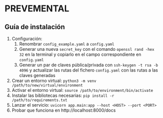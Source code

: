 # PREVEMENTAL

## Guía de instalación
1. Configuración:
   1. Renombrar `config_example.yaml` a `config.yaml`
   2. Generar una nueva `secret_key` con el comando `openssl rand -hex 32` en la terminal y copiarlo en el campo correspondiente en `config.yaml`
   3. Generar un par de claves pública/privada con `ssh-keygen -t rsa -b 4096` y actualizar las rutas del fichero `config.yaml` con las rutas a las claves generadas
2. Crear un entorno virtual: `python3 -m venv /path/to/new/virtual/environment`
3. Activar el entorno virtual: `source /path/to/environment/bin/activate`
4. Instalar las bibliotecas necesarias: `pip install -r /path/to/requirements.txt`
5. Lanzar el servicio: `uvicorn app.main:app --host <HOST> --port <PORT>`
6. Probar que funciona en http://localhost:8000/docs 
